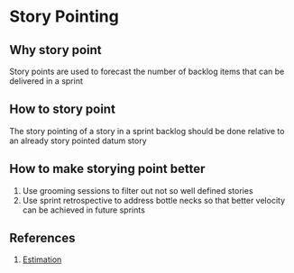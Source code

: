 # Story Pointing

## Why story point

Story points are used to forecast the number of backlog items that can be delivered in a sprint

##  How to story point

The story pointing of a story in a sprint backlog should be done relative to an already story pointed datum story

##  How to make storying point better

 1. Use grooming sessions to filter out not so well defined stories
 2. Use sprint retrospective to address bottle necks so that better velocity can be achieved in future sprints


## References

 1. [Estimation](http://www.agilenutshell.com/episodes/3-estimation)
